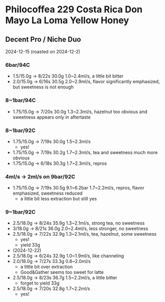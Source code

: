 # Philocoffea 229 Costa Rica Don Mayo La Loma Yellow Honey

## Decent Pro / Niche Duo

2024-12-15 (roasted on 2024-12-2)

### 6bar/94C

- 1.5/15.0g -> 8/22s 30.0g 1.0\~2.4ml/s, a little bit bitter
- 2.0/15.0g -> 6/16s 30.5g 2.0\~2.9ml/s, flavor significantly emphasized,  but sweetness is not enough

### 8~1bar/94C

- 1.75/15.0g -> 7/20s 30.0g 1.3\~2.3ml/s, hazelnut too obvious and sweetness appears only in aftertaste

### 8~1bar/92C

- 1.75/15.0g -> 7/19s 30.0g 1.5\~2.3ml/s
  - yes!
- 1.75/15.0g -> 7/19s 30.2g 1.7\~2.3ml/s, tea and sweetness much more obvious
- 1.75/15.0g -> 6/18s 30.3g 1.7\~2.3ml/s, repros

### 4ml/s -> 2ml/s on 9bar/92C

- 1.75/15.0g -> 7/19s 30.5g 9.1\~6.2bar 1.7\~2.2ml/s, repros, flavor emphasized, sweetness reduced
  - a little bit less extraction but still yes

### 9~1bar/92C

- 2.5/18.0g -> 8/24s 35.9g 1.3\~2.1ml/s, strong tea, no sweetness
- 3/18.0g -> 8/21s 36.0g 2.0\~2.4ml/s, less stronger, no sweetness
- 2.5/18.0g -> 7/22s 32.9g 1.3\~2.1ml/s, tea, hazelnut, some sweetness
  - yes!
  - yield 33g
- (2024-12-22)
- 2.5/18.0g -> 6/24s 32.9g 1.0\~1.9ml/s, like channeling
- 2.0/18.0g -> 7/27s 33.3g 0.8\~2.0ml/s
  - a little bit over extraction
  - Good&Gather seems too sweet for latte
- 2.5/18.0g -> 8/23s 36.7g 1.5\~2.2ml/s, a little bitter
  - forget to yield 33g
- 2.5/18.0g -> 7/20s 32.8g 1.7\~2.2ml/s
  - yes!
